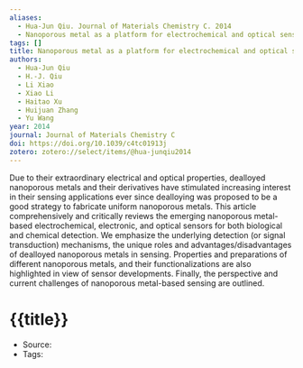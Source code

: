 ```yaml
---
aliases:
  - Hua‐Jun Qiu. Journal of Materials Chemistry C. 2014
  - Nanoporous metal as a platform for electrochemical and optical sensing
tags: []
title: Nanoporous metal as a platform for electrochemical and optical sensing
authors:
  - Hua‐Jun Qiu
  - H.-J. Qiu
  - Li Xiao
  - Xiao Li
  - Haitao Xu
  - Huijuan Zhang
  - Yu Wang
year: 2014
journal: Journal of Materials Chemistry C
doi: https://doi.org/10.1039/c4tc01913j
zotero: zotero://select/items/@hua-junqiu2014
---
```

<!-- START_ABSTRACT -->
Due to their extraordinary electrical and optical properties, dealloyed nanoporous metals and their derivatives have stimulated increasing interest in their sensing applications ever since dealloying was proposed to be a good strategy to fabricate uniform nanoporous metals. This article comprehensively and critically reviews the emerging nanoporous metal-based electrochemical, electronic, and optical sensors for both biological and chemical detection. We emphasize the underlying detection (or signal transduction) mechanisms, the unique roles and advantages/disadvantages of dealloyed nanoporous metals in sensing. Properties and preparations of different nanoporous metals, and their functionalizations are also highlighted in view of sensor developments. Finally, the perspective and current challenges of nanoporous metal-based sensing are outlined.
<!-- END_ABSTRACT -->

<!-- START_TEMPLATE -->
# {{title}}

- Source:
- Tags: 
<!-- END_TEMPLATE -->